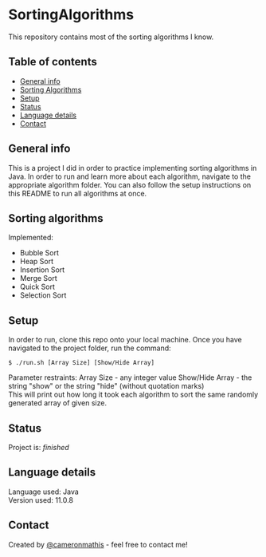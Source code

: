 # SortingAlgorithms
This repository contains most of the sorting algorithms I know.

## Table of contents
* [General info](#general-info)
* [Sorting Algorithms](#Sorting-algorithms)
* [Setup](#setup)
* [Status](#status)
* [Language details](#Language-details)
* [Contact](#contact)

## General info
This is a project I did in order to practice implementing sorting algorithms in Java. In order to run and learn more about each algorithm, navigate to the appropriate algorithm folder. You can also follow the setup instructions on this README to run all algorithms at once.

## Sorting algorithms
Implemented:
* Bubble Sort
* Heap Sort
* Insertion Sort
* Merge Sort
* Quick Sort
* Selection Sort

## Setup
In order to run, clone this repo onto your local machine. Once you have navigated to the project folder, run the command:

	$ ./run.sh [Array Size] [Show/Hide Array]

Parameter restraints: Array Size - any integer value </t> Show/Hide Array - the string "show" or the string "hide" (without quotation marks) </br>
This will print out how long it took each algorithm to sort the same randomly generated array of given size.

## Status
Project is: _finished_

## Language details
Language used: Java </br>
Version used: 11.0.8

## Contact
Created by [@cameronmathis](https://github.com/cameronmathis/) - feel free to contact me!
